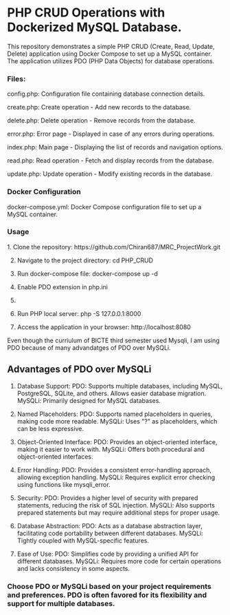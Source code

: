 <h1>PHP CRUD Operations with Dockerized MySQL Database.</h1>

This repository demonstrates a simple PHP CRUD (Create, Read, Update, Delete) application using Docker Compose to set up a MySQL container. The application utilizes PDO (PHP Data Objects) for database operations.

<h3>Files:</h3>

config.php: Configuration file containing database connection details.

create.php: Create operation - Add new records to the database.

delete.php: Delete operation - Remove records from the database.

error.php: Error page - Displayed in case of any errors during operations.

index.php: Main page - Displaying the list of records and navigation options.

read.php: Read operation - Fetch and display records from the database.

update.php: Update operation - Modify existing records in the database.

<h3>Docker Configuration</h3>
docker-compose.yml: Docker Compose configuration file to set up a MySQL container.

<h3>Usage</h3>
1. Clone the repository:
    https://github.com/Chiran687/MRC_ProjectWork.git
    
2. Navigate to the project directory:
   cd PHP_CRUD
   
4. Run docker-compose file:
   docker-compose up -d
   
6. Enable PDO extension in php.ini
7. 
8. Run PHP local server:
   php -S 127.0.0.1:8000
   
10. Access the application in your browser:
   http://localhost:8080

   
Even though the curriulum of BICTE third semester used Mysqli, I am using PDO because of many advandatges of PDO over MySQLi.

<h2>Advantages of PDO over MySQLi</h2>

1. Database Support:
PDO: Supports multiple databases, including MySQL, PostgreSQL, SQLite, and others. Allows easier database migration.
MySQLi: Primarily designed for MySQL databases.

2. Named Placeholders:
PDO: Supports named placeholders in queries, making code more readable.
MySQLi: Uses "?" as placeholders, which can be less expressive.

3. Object-Oriented Interface:
PDO: Provides an object-oriented interface, making it easier to work with.
MySQLi: Offers both procedural and object-oriented interfaces.


4. Error Handling:
PDO: Provides a consistent error-handling approach, allowing exception handling.
MySQLi: Requires explicit error checking using functions like mysqli_error.

5. Security:
PDO: Provides a higher level of security with prepared statements, reducing the risk of SQL injection.
MySQLi: Also supports prepared statements but may require additional steps for proper usage.

6. Database Abstraction:
PDO: Acts as a database abstraction layer, facilitating code portability between different databases.
MySQLi: Tightly coupled with MySQL-specific features.

7. Ease of Use:
PDO: Simplifies code by providing a unified API for different databases.
MySQLi: Requires more code for certain operations and lacks consistency in some aspects.

<h3>Choose PDO or MySQLi based on your project requirements and preferences. PDO is often favored for its flexibility and support for multiple databases.</h3>
